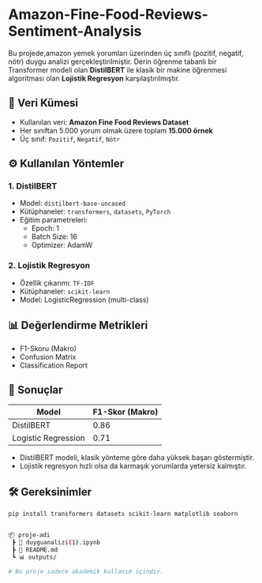# Amazon-Fine-Food-Reviews-Sentiment-Analysis

Bu projede,amazon yemek yorumları üzerinden üç sınıflı (pozitif, negatif, nötr) duygu analizi gerçekleştirilmiştir. Derin öğrenme tabanlı bir Transformer modeli olan **DistilBERT** ile klasik bir makine öğrenmesi algoritması olan **Lojistik Regresyon** karşılaştırılmıştır.

## 📁 Veri Kümesi
- Kullanılan veri: **Amazon Fine Food Reviews Dataset**
- Her sınıftan 5.000 yorum olmak üzere toplam **15.000 örnek**
- Üç sınıf: `Pozitif`, `Negatif`, `Nötr`

## ⚙️ Kullanılan Yöntemler

### 1. DistilBERT
- Model: `distilbert-base-uncased`
- Kütüphaneler: `transformers`, `datasets`, `PyTorch`
- Eğitim parametreleri:
  - Epoch: 1
  - Batch Size: 16
  - Optimizer: AdamW

### 2. Lojistik Regresyon
- Özellik çıkarımı: `TF-IDF`
- Kütüphaneler: `scikit-learn`
- Model: LogisticRegression (multi-class)

## 📊 Değerlendirme Metrikleri
- F1-Skoru (Makro)
- Confusion Matrix
- Classification Report

## 🧪 Sonuçlar

| Model              | F1-Skor (Makro) |
|--------------------|-----------------|
| DistilBERT         | 0.86            |
| Logistic Regression| 0.71            |

- DistilBERT modeli, klasik yönteme göre daha yüksek başarı göstermiştir.
- Lojistik regresyon hızlı olsa da karmaşık yorumlarda yetersiz kalmıştır.

## 🛠 Gereksinimler

```bash
pip install transformers datasets scikit-learn matplotlib seaborn


📦 proje-adi
 ┣ 📜 duyguanalizi(1).ipynb
 ┣ 📜 README.md
 ┗ 📊 outputs/

# Bu proje sadece akademik kullanım içindir.
